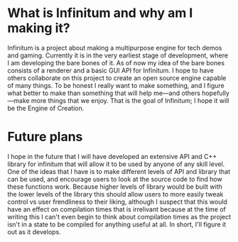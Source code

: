 # What is Infinitum and why am I making it?

Infinitum is a project about making a multipurpose engine for tech demos and gaming. Currently it is in the very earliest stage of development, where I am developing the bare bones of it. As of now my idea of the bare bones consists of a renderer and a basic GUI API for Infinitum. I hope to have others collaborate on this project to create an open source engine capable of many things. To be honest I really want to make something, and I figure what better to make than something that will help me—and others hopefully—make more things that we enjoy. That is the goal of Infinitum; I hope it will be the Engine of Creation.

# Future plans
I hope in the future that I will have developed an extensive API and C++ library for infinitum that will allow it to be used by anyone of any skill level. One of the ideas that I have is to make different levels of API and library that can be used, and encourage users to look at the source code to find how these functions work. Because higher levels of library would be built with the lower levels of the library this should allow users to more easily tweak control vs user frendliness to their liking, although I suspect that this would have an effect on compilation times that is irrelivant because at the time of writing this I can't even begin to think about compilation times as the project isn't in a state to be compiled for anything useful at all. In short, I'll figure it out as it develops.
